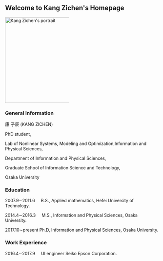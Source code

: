 ## Welcome to Kang Zichen's Homepage
<img src="https://user-images.githubusercontent.com/14539282/57233456-a12d1f80-7059-11e9-80ff-1cf9eac0a215.JPG" alt="Kang Zichen's portrait"  width="210" height="280" />

### General Information

康 子辰 (KANG ZICHEN)</p>
PhD student,</p>
Lab of Nonlinear Systems, Modeling and Optimization,Information and Physical Sciences,</p>
Department of Information and Physical Sciences,</p>
Graduate School of Information Science and Technology,</p>
Osaka University

### Education
2007.9&sim;2011.6&nbsp;&nbsp;&nbsp;&nbsp;&nbsp;B.S., Applied mathematics, Hefei University of Technology.</p>
2014.4&sim;2016.3&nbsp;&nbsp;&nbsp;&nbsp;&nbsp;M.S., Information and Physical Sciences, Osaka University.</p>
2017.10&sim;present&nbsp;Ph.D, Information and Physical Sciences, Osaka University.</p>

### Work Experience
2016.4&sim;2017.9&nbsp;&nbsp;&nbsp;&nbsp;&nbsp;UI engineer Seiko Epson Corporation.</p>
